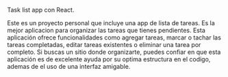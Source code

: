 Task list app con React.

Este es un proyecto personal que incluye una app de lista de tareas. Es la mejor aplicacion para organizar las tareas que tienes pendientes. Esta aplicación ofrece funcionalidades como agregar tareas, marcar o tachar las tareas completadas, editar tareas existentes o eliminar una tarea por completo. Si buscas un sitio donde organizarte, puedes confiar en que esta aplicación es de excelente ayuda por su optima estructura en el codigo, ademas de el uso de una interfaz amigable.
